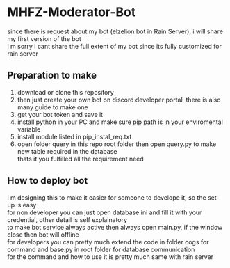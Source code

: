 # MHFZ-Moderator-Bot <br />

since there is request about my bot (elzelion bot in Rain Server), i will share my first version of the bot <br />
i m sorry i cant share the full extent of my bot since its fully customized for rain server <br />

## Preparation to make <br />

1. download or clone this repository <br/>
2. then just create your own bot on discord developer portal, there is also many guide to make one <br/>
3. get your bot token and save it <br />
4. install python in your PC and make sure pip path is in your enviromental variable <br />
5. install module listed in pip_instal_req.txt <br />
6. open folder query in this repo root folder then open query.py to make new table required in the database<br />
   thats it you fulfilled all the requirement need<br />

## How to deploy bot <br />

i m designing this to make it easier for someone to develope it, so the set-up is easy <br />
for non developer you can just open database.ini and fill it with your credential, other detail is self explainatory <br />
to make bot service always active then always open main.py, if the window close then bot will offline <br />
for developers you can pretty much extend the code in folder cogs for command and base.py in root folder for database communication <br />
for the command and how to use it is pretty much same with rain server
